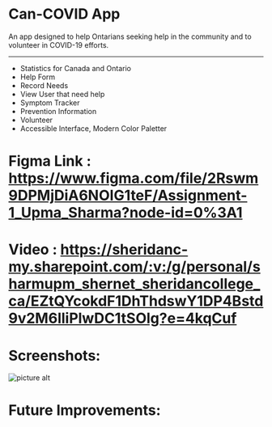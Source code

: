 # Can-COVID App

An app designed to help Ontarians seeking help in the community and to volunteer in COVID-19 efforts.
<hr>

* Statistics for Canada and Ontario
* Help Form
* Record Needs
* View User that need help
* Symptom Tracker
* Prevention Information
* Volunteer
* Accessible Interface, Modern Color Paletter

# Figma Link : https://www.figma.com/file/2Rswm9DPMjDiA6NOIG1teF/Assignment-1_Upma_Sharma?node-id=0%3A1
# Video : https://sheridanc-my.sharepoint.com/:v:/g/personal/sharmupm_shernet_sheridancollege_ca/EZtQYcokdF1DhThdswY1DP4Bstd9v2M6lliPlwDC1tSOlg?e=4kqCuf

# Screenshots: 

![picture alt](http://www.google.com/ "Title is optional")

# Future Improvements: 
